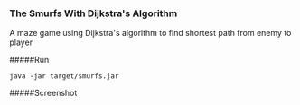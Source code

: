 ### The Smurfs With Dijkstra's Algorithm
A maze game  using Dijkstra's algorithm to find shortest path from enemy to player

#####Run
```
java -jar target/smurfs.jar
```

#####Screenshot
